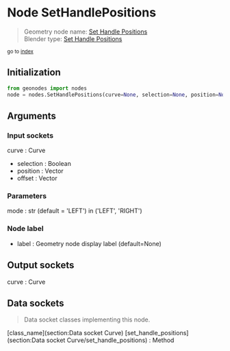 
# Node SetHandlePositions

> Geometry node name: [Set Handle Positions](https://docs.blender.org/manual/en/latest/modeling/geometry_nodes/material/set_handle_positions.html)<br>
  Blender type: [Set Handle Positions](https://docs.blender.org/api/current/bpy.types.GeometryNodeSetCurveHandlePositions.html)
  
<sub>go to [index](/docs/index.md)</sub>

## Initialization

```python
from geonodes import nodes
node = nodes.SetHandlePositions(curve=None, selection=None, position=None, offset=None, mode='LEFT', label=None)
```



## Arguments


### Input sockets

curve : Curve
- selection : Boolean
- position : Vector
- offset : Vector

### Parameters

mode : str (default = 'LEFT') in ('LEFT', 'RIGHT')

### Node label

- label : Geometry node display label (default=None)

## Output sockets

curve : Curve

## Data sockets

> Data socket classes implementing this node.
  
[class_name](section:Data socket Curve) [set_handle_positions](section:Data socket Curve/set_handle_positions) : Method

